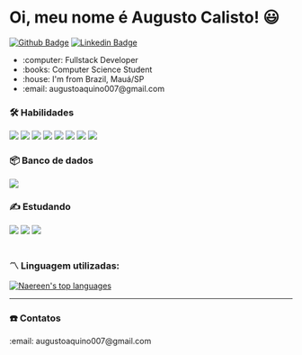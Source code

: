 # Oi, meu nome é Augusto Calisto! :smiley:

[![Github Badge](https://img.shields.io/badge/-Github-000?style=flat-square&logo=Github&logoColor=white&link=https://github.com/Augusto-Calisto)](https://github.com/Augusto-Calisto)
[![Linkedin Badge](https://img.shields.io/badge/-LinkedIn-blue?style=flat-square&logo=Linkedin&logoColor=white&link=https://www.linkedin.com/in/augusto-calisto-27b899195/)](https://www.linkedin.com/in/augusto-calisto-27b899195/)

<div>
    <ul>
        <li> :computer: Fullstack Developer </li>
        <li> :books: Computer Science Student </li>
        <li> :house: I'm from Brazil, Mauá/SP </li>
        <li> :email: augustoaquino007@gmail.com </li>
    <ul>
</div>

### :hammer_and_wrench: Habilidades

<div>
    <span> 
        <img src="https://img.shields.io/badge/-Java-orange?style=flat-square&logo=Java&logoColor=white" />
        <img src="https://img.shields.io/badge/-SpringBoot-green?style=flat-square&logo=Spring&logoColor=white" />
        <img src="https://img.shields.io/badge/-HTML-E34F26?style=flat-square&logo=html5&logoColor=white" />
        <img src="https://img.shields.io/badge/CSS3-1572B6?style=flat-square&logo=css3&logoColor=white" />
        <img src="https://img.shields.io/badge/-Git-red?style=flat-square&logo=Git&logoColor=white" />
        <img src="https://img.shields.io/badge/-Javascript-yellow?style=flat-square&logo=Javascript&logoColor=white" />
        <img src="https://img.shields.io/badge/-Thymeleaf-darkgreen?style=flat-square&logo=Thymeleaf&logoColor=white" />
        <img src="https://img.shields.io/badge/-Bootstrap-purple?style=flat-square&logo=Bootstrap&logoColor=white" />
    </span>
</div>
    
### :package: Banco de dados
<div>
    <span>
        <img src="https://img.shields.io/badge/-MySQL-blue?style=flat-square&logo=MySQL&logoColor=white" />
    </span>
</div>

### :writing_hand:  Estudando

<div>
    <span>
        <img src="https://img.shields.io/badge/Vue.js-35495E?style=flat-square&logo=vue.js&logoColor=4FC08D" />
        <img src="https://img.shields.io/badge/-Selenium-gray?style=flat-square&logo=Selenium&logoColor=white" />
        <img src="https://img.shields.io/badge/Linux-FCC624?style=flat-square&logo=linux&logoColor=black" />
    </span>
</div> <br/>

### :part_alternation_mark: Linguagem utilizadas:
[![Naereen's top languages](https://github-readme-stats.vercel.app/api/top-langs/?username=Augusto-Calisto&theme=blue-green)](https://github.com/Augusto-Calisto/github-readme-stats)

<hr/>
    
### :phone: Contatos
<div>
    <span>
        :email: augustoaquino007@gmail.com
    </span>
</div>
    
<!--
### Hi there 👋

**Augusto-Calisto/Augusto-Calisto** is a ✨ _special_ ✨ repository because its `README.md` (this file) appears on your GitHub profile.

Here are some ideas to get you started:

- 🔭 I’m currently working on ...
- 🌱 I’m currently learning ...
- 👯 I’m looking to collaborate on ...
- 🤔 I’m looking for help with ...
- 💬 Ask me about ...
- 📫 How to reach me: ...
- 😄 Pronouns: ...
- ⚡ Fun fact: ...
-->

